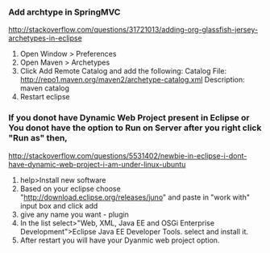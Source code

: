 ### Add archtype in SpringMVC
http://stackoverflow.com/questions/31721013/adding-org-glassfish-jersey-archetypes-in-eclipse
  1. Open Window > Preferences
  2. Open Maven > Archetypes
  3. Click Add Remote Catalog and add the following:
      Catalog File: http://repo1.maven.org/maven2/archetype-catalog.xml
      Description: maven catalog
  4. Restart eclipse

### If you donot have Dynamic Web Project present in Eclipse or You donot have the option to Run on Server after you right click "Run as" then,
http://stackoverflow.com/questions/5531402/newbie-in-eclipse-i-dont-have-dynamic-web-project-i-am-under-linux-ubuntu
  1. help>Install new software
  2. Based on your eclipse choose "http://download.eclipse.org/releases/juno" and paste in "work with" input box and click add
  3. give any name you want - plugin
  4. In the list select>"Web, XML, Java EE and OSGi Enterprise Development">Eclipse Java EE Developer Tools. select and install it.
  5. After restart you will have your Dyanmic web project option.
